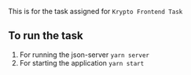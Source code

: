 This is for the task assigned for `Krypto Frontend Task`

## To run the task
1. For running the json-server `yarn server`
2. For starting the application `yarn start`
